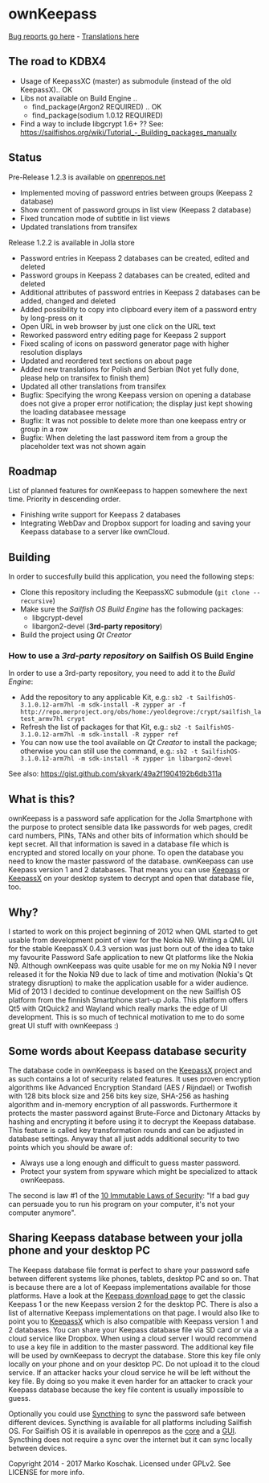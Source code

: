 # ownKeepass

[Bug reports go here] - [Translations here]

## The road to KDBX4
* Usage of KeepassXC (master) as submodule (instead of the old KeepassX).. OK
* Libs not available on Build Engine ..
  * find_package(Argon2 REQUIRED) .. OK
  * find_package(sodium 1.0.12 REQUIRED)
* Find a way to include libgcrypt 1.6+ ??
See: https://sailfishos.org/wiki/Tutorial_-_Building_packages_manually

## Status

Pre-Release 1.2.3 is available on [openrepos.net]
* Implemented moving of password entries between groups (Keepass 2 database)
* Show comment of password groups in list view (Keepass 2 database)
* Fixed truncation mode of subtitle in list views
* Updated translations from transifex

Release 1.2.2 is available in Jolla store
* Password entries in Keepass 2 databases can be created, edited and deleted
* Password groups in Keepass 2 databases can be created, edited and deleted
* Additional attributes of password entries in Keepass 2 databases can be added, changed and deleted
* Added possibility to copy into clipboard every item of a password entry by long-press on it
* Open URL in web browser by just one click on the URL text
* Reworked password entry editing page for Keepass 2 support
* Fixed scaling of icons on password generator page with higher resolution displays
* Updated and reordered text sections on about page
* Added new translations for Polish and Serbian (Not yet fully done, please help on transifex to finish them)
* Updated all other translations from transifex
* Bugfix: Specifying the wrong Keepass version on opening a database does not give a proper error notification; the display just kept showing the loading databasee message
* Bugfix: It was not possible to delete more than one keepass entry or group in a row
* Bugfix: When deleting the last password item from a group the placeholder text was not shown again

## Roadmap

List of planned features for ownKeepass to happen somewhere the next time. Priority
in descending order.

*   Finishing write support for Keepass 2 databases
*   Integrating WebDav and Dropbox support for loading and saving your Keepass database to a server like ownCloud.

## Building

In order to succesfully build this application, you need the following steps:
- Clone this repository including the KeepassXC submodule (`git clone --recursive`)
- Make sure the _Sailfish OS Build Engine_ has the following packages:
  - libgcrypt-devel
  - libargon2-devel (**3rd-party repository**)
- Build the project using _Qt Creator_

### How to use a _3rd-party repository_ on Sailfish OS Build Engine

In order to use a 3rd-party repository, you need to add it to the _Build Engine_:
- Add the repository to any applicable Kit, e.g.:
  `sb2 -t SailfishOS-3.1.0.12-arm7hl -m sdk-install -R zypper ar -f http://repo.merproject.org/obs/home:/yeoldegrove:/crypt/sailfish_latest_armv7hl crypt`
- Refresh the list of packages for that Kit, e.g.:
  `sb2 -t SailfishOS-3.1.0.12-arm7hl -m sdk-install -R zypper ref`
- You can now use the tool available on _Qt Creator_ to install the package; otherwise you can still use the command, e.g.:
  `sb2 -t SailfishOS-3.1.0.12-arm7hl -m sdk-install -R zypper in libargon2-devel`

See also: https://gist.github.com/skvark/49a2f1904192b6db311a

## What is this?

ownKeepass is a password safe application for the Jolla Smartphone with the purpose to
protect sensible data like passwords for web pages, credit card numbers,
PINs, TANs and other bits of information which should be kept secret. All that information
is saved in a database file which is encrypted and stored locally on your phone. To open
the database you need to know the master password of the database. ownKeepass can use Keepass
version 1 and 2 databases. That means you can use [Keepass] or [KeepassX] on your desktop
system to decrypt and open that database file, too.

## Why?

I started to work on this project beginning of 2012 when QML started to get usable from development point
of view for the Nokia N9. Writing a QML UI for the stable KeepassX 0.4.3 version was just born out of the
idea to take my favourite Password Safe application to new Qt platforms like the Nokia N9. Although
ownKeepass was quite usable for me on my Nokia N9 I never released it for the Nokia N9 due to lack of
time and motivation (Nokia's Qt strategy disruption) to make the application usable for a wider audience.
Mid of 2013 I decided to continue development on the new Sailfish OS platform from the finnish Smartphone
start-up Jolla. This platform offers Qt5 with QtQuick2 and Wayland which really marks the edge of UI
development. This is so much of technical motivation to me to do some great UI stuff with ownKeepass :)

## Some words about Keepass database security

The database code in ownKeepass is based on the [KeepassX] project and as such contains a lot of
security related features. It uses proven encryption algorithms like Advanced Encryption Standard
(AES / Rijndael) or Twofish with 128 bits block size and 256 bits key size, SHA-256 as hashing
algorithm and in-memory encryption of all passwords. Furthermore it protects the master
password against Brute-Force and Dictonary Attacks by hashing and encrypting it before
using it to decrypt the Keepass database. This feature is called key transformation rounds and can be
adjusted in database settings. Anyway that all just adds additional security to two points which
you should be aware of:

*   Always use a long enough and difficult to guess master password.
*   Protect your system from spyware which might be specialized to attack ownKeepass.

The second is law #1 of the [10 Immutable Laws of Security]: "If a bad guy can persuade you to run
his program on your computer, it's not your computer anymore".

## Sharing Keepass database between your jolla phone and your desktop PC

The Keepass database file format is perfect to share your password safe between different
systems like phones, tablets, desktop PC and so on. That is because there are a lot of Keepass
implementations available for those platforms. Have a look at the [Keepass download page] to get the classic Keepass 1 or
the new Keepass version 2 for the desktop PC. There is also a list of alternative Keepass implementations on that page.
I would also like to point you to [KeepassX] which is also compatible with Keepass version 1 and 2 databases.
You can share your Keepass database file via SD card or via a cloud service like Dropbox.
When using a cloud server I would recommend to use a key file in addition to the master password.
The additional key file will be used by ownKeepass to decrypt the database. Store this key file
only locally on your phone and on your desktop PC. Do not upload it to the cloud service. If an attacker
hacks your cloud service he will be left without the key file. By doing so you make it even
harder for an attacker to crack your Keepass database because the key file content is usually
impossible to guess.

Optionally you could use [Syncthing] to sync the password safe between different devices. Syncthing is available for
all platforms including Sailfish OS. For Sailfish OS it is available in openrepos as the [core] and a [GUI].
Syncthing does not require a sync over the internet but it can sync locally between devices.

Copyright 2014 - 2017 Marko Koschak. Licensed under GPLv2. See LICENSE for more info.

[openrepos.net]: https://openrepos.net/content/jobe/ownkeepass                             "Beta and testing releases"
[Keepass]: http://www.keepass.info/help/v1/setup.html                                      "Official Keepass homepage for version 1"
[KeepassX]: http://www.keepassx.org                                                        "KeepassX project homepage"
[10 Immutable Laws of Security]: http://technet.microsoft.com/en-us/library/cc722487.aspx  "10 Immutable Laws of Security"
[Keepass download page]: http://www.keepass.info/download.html                             "Download classic Keepass"
[Bug reports go here]: https://github.com/jobe-m/ownkeepass/issues
[Translations here]: https://www.transifex.com/projects/p/jobe_m-ownKeepass/
[Syncthing]: https://syncthing.net/                                                        "Syncthing homepage"
[core]: https://openrepos.net/content/fooxl/syncthing-inotify-bin                          "Syncthing core for SFOS"
[GUI]: https://openrepos.net/content/fooxl/syncthing-sf                                    "Syncthing GUI for SFOS"
